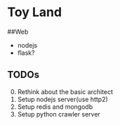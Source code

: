 Toy Land
===

##Web

- nodejs
- flask?

## TODOs

0. Rethink about the basic architect
1. Setup nodejs server(use http2)
2. Setup redis and mongodb
3. Setup python crawler server

